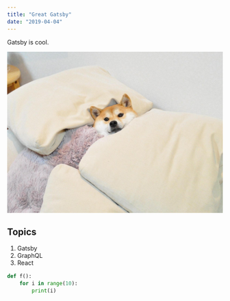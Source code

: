 ```yaml
---
title: "Great Gatsby"
date: "2019-04-04"
---
```


Gatsby is cool.

![doge](./doge.jpeg)

## Topics

1. Gatsby
2. GraphQL
3. React

```python
def f():
    for i in range(10):
        print(i)
```
